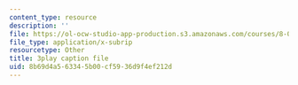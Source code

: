 ```yaml
---
content_type: resource
description: ''
file: https://ol-ocw-studio-app-production.s3.amazonaws.com/courses/8-01sc-classical-mechanics-fall-2016/8b69d4a563345b00cf5936d9f4ef212d_yA203Lrd39E.srt
file_type: application/x-subrip
resourcetype: Other
title: 3play caption file
uid: 8b69d4a5-6334-5b00-cf59-36d9f4ef212d
---
```

